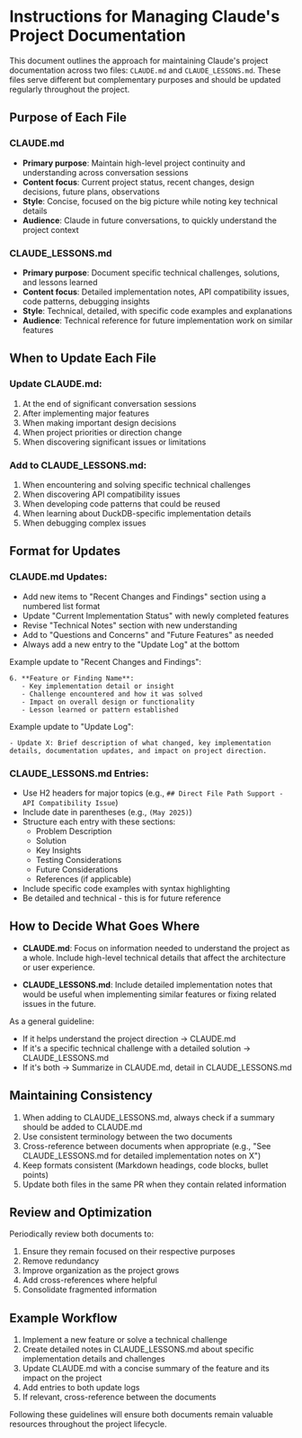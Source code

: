 # Instructions for Managing Claude's Project Documentation

This document outlines the approach for maintaining Claude's project documentation across two files: `CLAUDE.md` and `CLAUDE_LESSONS.md`. These files serve different but complementary purposes and should be updated regularly throughout the project.

## Purpose of Each File

### CLAUDE.md
- **Primary purpose**: Maintain high-level project continuity and understanding across conversation sessions
- **Content focus**: Current project status, recent changes, design decisions, future plans, observations
- **Style**: Concise, focused on the big picture while noting key technical details
- **Audience**: Claude in future conversations, to quickly understand the project context

### CLAUDE_LESSONS.md
- **Primary purpose**: Document specific technical challenges, solutions, and lessons learned
- **Content focus**: Detailed implementation notes, API compatibility issues, code patterns, debugging insights
- **Style**: Technical, detailed, with specific code examples and explanations
- **Audience**: Technical reference for future implementation work on similar features

## When to Update Each File

### Update CLAUDE.md:
1. At the end of significant conversation sessions
2. After implementing major features
3. When making important design decisions
4. When project priorities or direction change
5. When discovering significant issues or limitations

### Add to CLAUDE_LESSONS.md:
1. When encountering and solving specific technical challenges
2. When discovering API compatibility issues
3. When developing code patterns that could be reused
4. When learning about DuckDB-specific implementation details
5. When debugging complex issues

## Format for Updates

### CLAUDE.md Updates:
- Add new items to "Recent Changes and Findings" section using a numbered list format
- Update "Current Implementation Status" with newly completed features
- Revise "Technical Notes" section with new understanding
- Add to "Questions and Concerns" and "Future Features" as needed
- Always add a new entry to the "Update Log" at the bottom

Example update to "Recent Changes and Findings":
```
6. **Feature or Finding Name**:
   - Key implementation detail or insight
   - Challenge encountered and how it was solved
   - Impact on overall design or functionality
   - Lesson learned or pattern established
```

Example update to "Update Log":
```
- Update X: Brief description of what changed, key implementation details, documentation updates, and impact on project direction.
```

### CLAUDE_LESSONS.md Entries:
- Use H2 headers for major topics (e.g., `## Direct File Path Support - API Compatibility Issue`)
- Include date in parentheses (e.g., `(May 2025)`)
- Structure each entry with these sections:
  - Problem Description
  - Solution
  - Key Insights
  - Testing Considerations
  - Future Considerations
  - References (if applicable)
- Include specific code examples with syntax highlighting
- Be detailed and technical - this is for future reference

## How to Decide What Goes Where

- **CLAUDE.md**: Focus on information needed to understand the project as a whole. Include high-level technical details that affect the architecture or user experience.

- **CLAUDE_LESSONS.md**: Include detailed implementation notes that would be useful when implementing similar features or fixing related issues in the future.

As a general guideline:
- If it helps understand the project direction → CLAUDE.md
- If it's a specific technical challenge with a detailed solution → CLAUDE_LESSONS.md
- If it's both → Summarize in CLAUDE.md, detail in CLAUDE_LESSONS.md

## Maintaining Consistency

1. When adding to CLAUDE_LESSONS.md, always check if a summary should be added to CLAUDE.md
2. Use consistent terminology between the two documents
3. Cross-reference between documents when appropriate (e.g., "See CLAUDE_LESSONS.md for detailed implementation notes on X")
4. Keep formats consistent (Markdown headings, code blocks, bullet points)
5. Update both files in the same PR when they contain related information

## Review and Optimization

Periodically review both documents to:
1. Ensure they remain focused on their respective purposes
2. Remove redundancy
3. Improve organization as the project grows
4. Add cross-references where helpful
5. Consolidate fragmented information

## Example Workflow

1. Implement a new feature or solve a technical challenge
2. Create detailed notes in CLAUDE_LESSONS.md about specific implementation details and challenges
3. Update CLAUDE.md with a concise summary of the feature and its impact on the project
4. Add entries to both update logs
5. If relevant, cross-reference between the documents

Following these guidelines will ensure both documents remain valuable resources throughout the project lifecycle.
